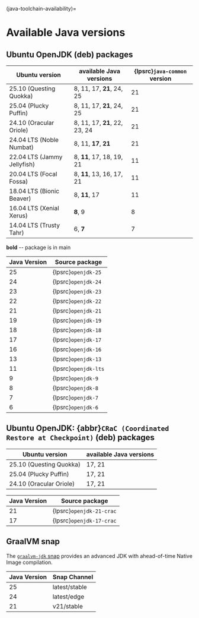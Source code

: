 (java-toolchain-availability)=
# Available Java versions

## Ubuntu OpenJDK (deb) packages

| Ubuntu version | available Java versions | {lpsrc}`java-common` version |
| --- | --- | --- |
| 25.10 (Questing Quokka)     | 8, 11, 17, **21**, 24, 25 | 21 |
| 25.04 (Plucky Puffin)       | 8, 11, 17, **21**, 24, 25 | 21 |
| 24.10 (Oracular Oriole)     | 8, 11, 17, **21**, 22, 23, 24 | 21 |
| 24.04 LTS (Noble Numbat)    | 8, 11, **17**, **21** | 21 |
| 22.04 LTS (Jammy Jellyfish) | 8, **11**, 17, 18, 19, 21 | 11 |
| 20.04 LTS (Focal Fossa)     | 8, **11**, 13, 16, 17, 21 | 11 |
| 18.04 LTS (Bionic Beaver)   | 8, **11**, 17 | 11 |
| 16.04 LTS (Xenial Xerus)    | **8**, 9 | 8 |
| 14.04 LTS (Trusty Tahr)     | 6, **7** | 7 |

<!-- Do not forget to add 4 spaces at the end of line to keep future diffs more readable -->
**bold** -- package is in main    

| Java Version | Source package | 
| --- | --- |
| 25 | {lpsrc}`openjdk-25` |
| 24 | {lpsrc}`openjdk-24` |
| 23 | {lpsrc}`openjdk-23` |
| 22 | {lpsrc}`openjdk-22` |
| 21 | {lpsrc}`openjdk-21` |
| 19 | {lpsrc}`openjdk-19` |
| 18 | {lpsrc}`openjdk-18` |
| 17 | {lpsrc}`openjdk-17` |
| 16 | {lpsrc}`openjdk-16` |
| 13 | {lpsrc}`openjdk-13` |
| 11 | {lpsrc}`openjdk-lts` |
| 9 | {lpsrc}`openjdk-9` |
| 8 | {lpsrc}`openjdk-8` |
| 7 | {lpsrc}`openjdk-7` |
| 6 | {lpsrc}`openjdk-6` |

## Ubuntu OpenJDK: {abbr}`CRaC (Coordinated Restore at Checkpoint)` (deb) packages

| Ubuntu version | available Java versions |
| --- | --- |
| 25.10 (Questing Quokka) | 17, 21 |
| 25.04 (Plucky Puffin)   | 17, 21 |
| 24.10 (Oracular Oriole) | 17, 21 |

| Java Version | Source package | 
| --- | --- |
| 21 | {lpsrc}`openjdk-21-crac` |
| 17 | {lpsrc}`openjdk-17-crac` |


## GraalVM snap

The [`graalvm-jdk` snap](https://snapcraft.io/graalvm-jdk) provides an advanced JDK with ahead-of-time Native Image compilation.

| Java Version | Snap Channel |
| --- | --- |
| 25 | latest/stable |
| 24 | latest/edge |
| 21 | v21/stable |
